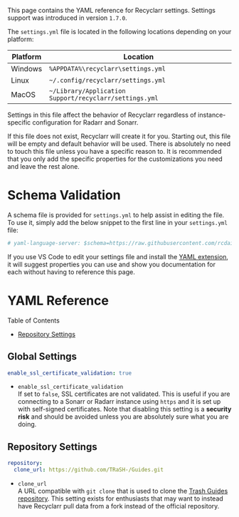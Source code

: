 This page contains the YAML reference for Recyclarr settings. Settings support was introduced in
version `1.7.0`.

The `settings.yml` file is located in the following locations depending on your platform:

| Platform | Location                                               |
| -------- | ------------------------------------------------------ |
| Windows  | `%APPDATA%\recyclarr\settings.yml`                     |
| Linux    | `~/.config/recyclarr/settings.yml`                     |
| MacOS    | `~/Library/Application Support/recyclarr/settings.yml` |

Settings in this file affect the behavior of Recyclarr regardless of instance-specific configuration
for Radarr and Sonarr.

If this file does not exist, Recyclarr will create it for you. Starting out, this file will be empty
and default behavior will be used. There is absolutely no need to touch this file unless you have a
specific reason to. It is recommended that you only add the specific properties for the
customizations you need and leave the rest alone.

# Schema Validation

A schema file is provided for `settings.yml` to help assist in editing the file. To use it, simply
add the below snippet to the first line in your `settings.yml` file:

```yml
# yaml-language-server: $schema=https://raw.githubusercontent.com/rcdailey/recyclarr/master/schemas/settings-schema.json
```

If you use VS Code to edit your settings file and install the [YAML extension][yaml], it will
suggest properties you can use and show you documentation for each without having to reference this
page.

[yaml]: https://marketplace.visualstudio.com/items?itemName=redhat.vscode-yaml

# YAML Reference

Table of Contents

- [Repository Settings](#repository-settings)

## Global Settings

```yml
enable_ssl_certificate_validation: true
```

- `enable_ssl_certificate_validation`<br>
  If set to `false`, SSL certificates are not validated. This is useful if you are connecting to a
  Sonarr or Radarr instance using `https` and it is set up with self-signed certificates. Note that
  disabling this setting is a **security risk** and should be avoided unless you are absolutely sure
  what you are doing.

## Repository Settings

```yml
repository:
  clone_url: https://github.com/TRaSH-/Guides.git
```

- `clone_url`<br>
  A URL compatible with `git clone` that is used to clone the [Trash Guides
  repository][official_repo]. This setting exists for enthusiasts that may want to instead have
  Recyclarr pull data from a fork instead of the official repository.

[official_repo]: https://github.com/TRaSH-/Guides
